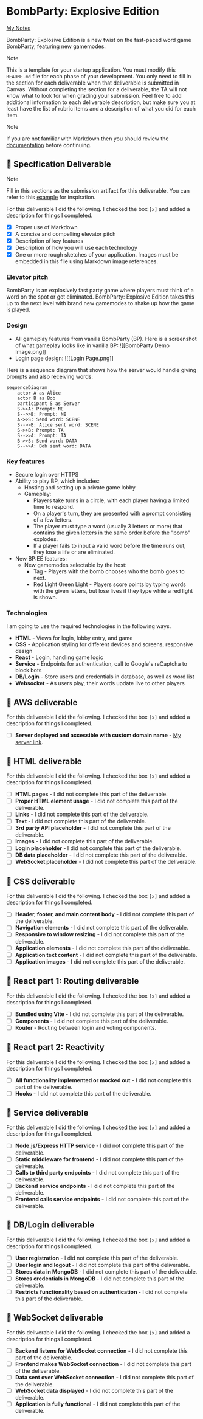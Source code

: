 # BombParty: Explosive Edition

[My Notes](notes.md)

BombParty: Explosive Edition is a new twist on the fast-paced word game BombParty, featuring new gamemodes.


> [!NOTE]
>  This is a template for your startup application. You must modify this `README.md` file for each phase of your development. You only need to fill in the section for each deliverable when that deliverable is submitted in Canvas. Without completing the section for a deliverable, the TA will not know what to look for when grading your submission. Feel free to add additional information to each deliverable description, but make sure you at least have the list of rubric items and a description of what you did for each item.

> [!NOTE]
>  If you are not familiar with Markdown then you should review the [documentation](https://docs.github.com/en/get-started/writing-on-github/getting-started-with-writing-and-formatting-on-github/basic-writing-and-formatting-syntax) before continuing.

## 🚀 Specification Deliverable

> [!NOTE]
>  Fill in this sections as the submission artifact for this deliverable. You can refer to this [example](https://github.com/webprogramming260/startup-example/blob/main/README.md) for inspiration.

For this deliverable I did the following. I checked the box `[x]` and added a description for things I completed.

- [x] Proper use of Markdown
- [x] A concise and compelling elevator pitch
- [x] Description of key features
- [x] Description of how you will use each technology
- [x] One or more rough sketches of your application. Images must be embedded in this file using Markdown image references.

### Elevator pitch

BombParty is an explosively fast party game where players must think of a word on the spot or get eliminated. BombParty: Explosive Edition takes this up to the next level with brand new gamemodes to shake up how the game is played.

### Design
- All gameplay features from vanilla BombParty (BP). Here is a screenshot of what gameplay looks like in vanilla BP:
![[BombParty Demo Image.png]]
- Login page design: 
![[Login Page.png]]

Here is a sequence diagram that shows how the server would handle giving prompts and also receiving words:

```mermaid
sequenceDiagram
    actor A as Alice
    actor B as Bob
    participant S as Server
    S->>A: Prompt: NE
    S-->>B: Prompt: NE
    A->>S: Send word: SCENE
    S-->>B: Alice sent word: SCENE
    S->>B: Prompt: TA
    S-->>A: Prompt: TA
    B->>S: Send word: DATA
    S-->>A: Bob sent word: DATA
```

### Key features

- Secure login over HTTPS
- Ability to play BP, which includes:
	- Hosting and setting up a private game lobby
	- Gameplay:
		- Players take turns in a circle, with each player having a limited time to respond.
		- On a player's turn, they are presented with a prompt consisting of a few letters.
		- The player must type a word (usually 3 letters or more) that contains the given letters in the same order before the "bomb" explodes.
		- If a player fails to input a valid word before the time runs out, they lose a life or are eliminated.
- New BP:EE features:
	- New gamemodes selectable by the host:
		- Tag - Players with the bomb chooses who the bomb goes to next.
		- Red Light Green Light - Players score points by typing words with the given letters, but lose lives if they type while a red light is shown.

### Technologies

I am going to use the required technologies in the following ways.

- **HTML** - Views for login, lobby entry, and game
- **CSS** - Application styling for different devices and screens, responsive design
- **React** - Login, handling game logic
- **Service** - Endpoints for authentication, call to Google's reCaptcha to block bots
- **DB/Login** - Store users and credentials in database, as well as word list
- **Websocket** - As users play, their words update live to other players

## 🚀 AWS deliverable

For this deliverable I did the following. I checked the box `[x]` and added a description for things I completed.

- [ ] **Server deployed and accessible with custom domain name** - [My server link](https://yourdomainnamehere.click).

## 🚀 HTML deliverable

For this deliverable I did the following. I checked the box `[x]` and added a description for things I completed.

- [ ] **HTML pages** - I did not complete this part of the deliverable.
- [ ] **Proper HTML element usage** - I did not complete this part of the deliverable.
- [ ] **Links** - I did not complete this part of the deliverable.
- [ ] **Text** - I did not complete this part of the deliverable.
- [ ] **3rd party API placeholder** - I did not complete this part of the deliverable.
- [ ] **Images** - I did not complete this part of the deliverable.
- [ ] **Login placeholder** - I did not complete this part of the deliverable.
- [ ] **DB data placeholder** - I did not complete this part of the deliverable.
- [ ] **WebSocket placeholder** - I did not complete this part of the deliverable.

## 🚀 CSS deliverable

For this deliverable I did the following. I checked the box `[x]` and added a description for things I completed.

- [ ] **Header, footer, and main content body** - I did not complete this part of the deliverable.
- [ ] **Navigation elements** - I did not complete this part of the deliverable.
- [ ] **Responsive to window resizing** - I did not complete this part of the deliverable.
- [ ] **Application elements** - I did not complete this part of the deliverable.
- [ ] **Application text content** - I did not complete this part of the deliverable.
- [ ] **Application images** - I did not complete this part of the deliverable.

## 🚀 React part 1: Routing deliverable

For this deliverable I did the following. I checked the box `[x]` and added a description for things I completed.

- [ ] **Bundled using Vite** - I did not complete this part of the deliverable.
- [ ] **Components** - I did not complete this part of the deliverable.
- [ ] **Router** - Routing between login and voting components.

## 🚀 React part 2: Reactivity

For this deliverable I did the following. I checked the box `[x]` and added a description for things I completed.

- [ ] **All functionality implemented or mocked out** - I did not complete this part of the deliverable.
- [ ] **Hooks** - I did not complete this part of the deliverable.

## 🚀 Service deliverable

For this deliverable I did the following. I checked the box `[x]` and added a description for things I completed.

- [ ] **Node.js/Express HTTP service** - I did not complete this part of the deliverable.
- [ ] **Static middleware for frontend** - I did not complete this part of the deliverable.
- [ ] **Calls to third party endpoints** - I did not complete this part of the deliverable.
- [ ] **Backend service endpoints** - I did not complete this part of the deliverable.
- [ ] **Frontend calls service endpoints** - I did not complete this part of the deliverable.

## 🚀 DB/Login deliverable

For this deliverable I did the following. I checked the box `[x]` and added a description for things I completed.

- [ ] **User registration** - I did not complete this part of the deliverable.
- [ ] **User login and logout** - I did not complete this part of the deliverable.
- [ ] **Stores data in MongoDB** - I did not complete this part of the deliverable.
- [ ] **Stores credentials in MongoDB** - I did not complete this part of the deliverable.
- [ ] **Restricts functionality based on authentication** - I did not complete this part of the deliverable.

## 🚀 WebSocket deliverable

For this deliverable I did the following. I checked the box `[x]` and added a description for things I completed.

- [ ] **Backend listens for WebSocket connection** - I did not complete this part of the deliverable.
- [ ] **Frontend makes WebSocket connection** - I did not complete this part of the deliverable.
- [ ] **Data sent over WebSocket connection** - I did not complete this part of the deliverable.
- [ ] **WebSocket data displayed** - I did not complete this part of the deliverable.
- [ ] **Application is fully functional** - I did not complete this part of the deliverable.
